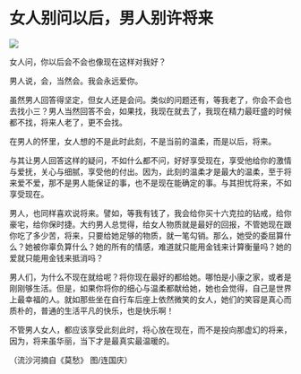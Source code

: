 # 女人别问以后，男人别许将来

![](http://www.yilinzazhi.com/images/yili/yili201313/yili20131318-1-l.jpg)

女人问，你以后会不会也像现在这样对我好？ 

男人说，会，当然会。我会永远爱你。 

虽然男人回答得坚定，但女人还是会问。类似的问题还有，等我老了，你会不会也去找小三？男人当然回答不会，如果找，我现在就去了，我现在精力最旺盛的时候都不找，将来人老了，更不会找。 

在男人的怀里，女人想的不是此时此刻，不是当前的温柔，而是以后，将来。 

与其让男人回答这样的疑问，不如什么都不问，好好享受现在，享受他给你的激情与爱抚，关心与细腻，享受他的付出。因为，此刻的温柔才是最大的温柔，至于将来爱不爱，那不是男人能保证的事，也不是现在能确定的事。与其担忧将来，不如享受现在。 

男人，也同样喜欢说将来。譬如，等我有钱了，我会给你买十六克拉的钻戒，给你豪宅，给你保时捷。大约男人总觉得，给女人物质就是最好的回报，不管她现在跟你吃了多少苦，将来，只要给她足够的物质，就一笔勾销。那么，她受的委屈算什么？她被你辜负算什么？她的所有的情感，难道就只能用金钱来计算衡量吗？她的爱就只能用金钱来抵消吗？ 

男人们，为什么不现在就给呢？将你现在最好的都给她。哪怕是小康之家，或者是刚刚够生活。但是，如果你将你的细心与温柔都献给她，她也会觉得，自己是世界上最幸福的人。就如那些坐在自行车后座上依然微笑的女人，她们的笑容是真心而质朴的，普通的生活平凡的快乐，也是快乐啊！ 

不管男人女人，都应该享受此刻此时，将心放在现在，而不是投向那虚幻的将来，因为，将来虽华丽，当下才是最真实最温暖的。 

（流沙河摘自《莫愁》 图/连国庆）